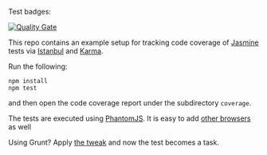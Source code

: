 Test badges: 

[![Quality Gate](http://localhost:9000/api/badges/measure?key=node:coverage-jasmine-istanbul-karma&metric=bugs)](http://localhost:9000/api/badges/measure?key=node:coverage-jasmine-istanbul-karma&metric=bugs)


This repo contains an example setup for tracking code coverage of [Jasmine](http://pivotal.github.io/jasmine/) tests via [Istanbul](http://gotwarlost.github.io/istanbul/) and [Karma](http://karma-runner.github.io/).

Run the following:

```
npm install
npm test
```

and then open the code coverage report under the subdirectory `coverage`.

The tests are executed using [PhantomJS](http://phantomjs.org). It is easy to add [other browsers](http://karma-runner.github.io/0.10/config/browsers.html) as well

Using Grunt? Apply [the tweak](https://github.com/ariya/coverage-jasmine-istanbul-karma/tree/grunt) and now the test becomes a task.


